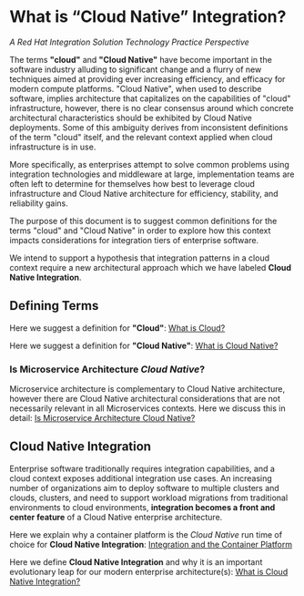 # What is “Cloud Native” Integration? 
*A Red Hat Integration Solution Technology Practice Perspective* 

The terms **"cloud"** and **"Cloud Native"** have become important in the software industry alluding to significant change and a flurry of new techniques aimed at providing ever increasing efficiency, and efficacy for modern compute platforms. "Cloud Native", when used to describe software, implies architecture that capitalizes on the capabilities of "cloud" infrastructure, however, there is no clear consensus around which concrete architectural characteristics should be exhibited by Cloud Native deployments. Some of this ambiguity derives from inconsistent definitions of the term "cloud" itself, and the relevant context applied when cloud infrastructure is in use.

More specifically, as enterprises attempt to solve common problems using integration technologies and middleware at large, implementation teams are often left to determine for themselves how best to leverage cloud infrastructure and Cloud Native architecture for efficiency, stability, and reliability gains.

The purpose of this document is to suggest common definitions for the terms "cloud" and "Cloud Native" in order to explore how this context impacts considerations for integration tiers of enterprise software.

We intend to support a hypothesis that integration patterns in a cloud context require a new architectural approach which we have labeled **Cloud Native Integration**.


## Defining Terms

Here we suggest a definition for **"Cloud"**: [What is Cloud?](definition-cloud.md)

Here we suggest a definition for **"Cloud Native"**: [What is Cloud Native?](definition-cloudnative.md)


### Is Microservice Architecture *Cloud Native*?
Microservice architecture is complementary to Cloud Native architecture, however there are Cloud Native architectural considerations that are not necessarily relevant in all Microservices contexts. Here we discuss this in detail: [Is Microservice Architecture Cloud Native?](msa-cloudnative.md)


## **Cloud Native Integration**  
Enterprise software traditionally requires integration capabilities, and a cloud context exposes additional integration use cases. An increasing number of organizations aim to deploy software to multiple clusters and clouds, clusters, and need to support workload migrations from traditional environments to cloud environments, **integration becomes a front and center feature** of a Cloud Native enterprise architecture. 

Here we explain why a container platform is the *Cloud Native* run time of choice for **Cloud Native Integration**: [Integration and the Container Platform](cloud-native-container-platform.md)

Here we define **Cloud Native Integration** and why it is an important evolutionary leap for our modern enterprise architecture(s): [What is Cloud Native Integration?](what-is-cloud-native-integration.md) 
